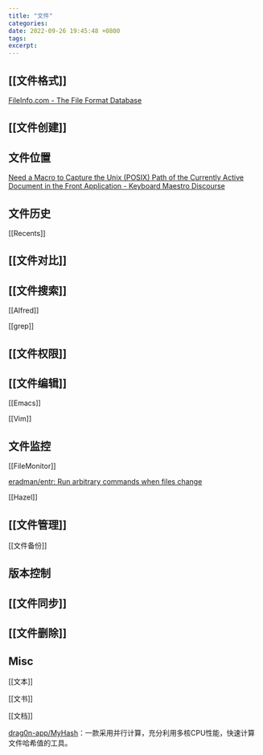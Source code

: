 ```yaml
---
title: "文件"
categories: 
date: 2022-09-26 19:45:48 +0800
tags: 
excerpt: 
---
```



## [[文件格式]]


[FileInfo.com - The File Format Database](https://fileinfo.com/)

## [[文件创建]]

## 文件位置

[Need a Macro to Capture the Unix (POSIX) Path of the Currently Active Document in the Front Application - Keyboard Maestro Discourse](https://forum.keyboardmaestro.com/t/need-a-macro-to-capture-the-unix-posix-path-of-the-currently-active-document-in-the-front-application/14929)


## 文件历史

[[Recents]]


## [[文件对比]]

## [[文件搜索]]


[[Alfred]]


[[grep]]


## [[文件权限]]




## [[文件编辑]]


[[Emacs]]


[[Vim]]






## 文件监控

[[FileMonitor]]

[eradman/entr: Run arbitrary commands when files change](https://github.com/eradman/entr)

[[Hazel]]

## [[文件管理]]


[[文件备份]]


## 版本控制




## [[文件同步]]



## [[文件删除]]


## Misc

[[文本]]

[[文书]]

[[文档]]


[drag0n-app/MyHash](https://github.com/drag0n-app/MyHash)：一款采用并行计算，充分利用多核CPU性能，快速计算文件哈希值的工具。

